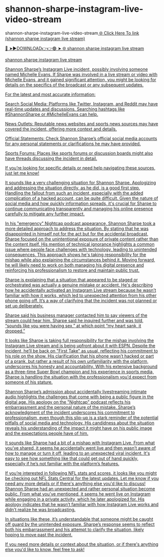 # shannon-sharpe-instagram-live-video-stream

shannon-sharpe-instagram-live-video-stream<a href="https://ximati.cfd/dbfnjh"> 🌐 Click Here To link (shannon sharpe instagram live stream)

🔴 ➤►DOWNLOAD👉👉🟢 ➤  <a href="https://ximati.cfd/dbfnjh"> 🌐 shannon sharpe instagram live stream

shannon sharpe instagram live stream

Shannon Sharpe’s Instagram Live incident, possibly involving someone named Michelle Evans. If Sharpe was involved in a live stream or video with Michelle Evans, and it gained significant attention, you might be looking for details on the specifics of the broadcast or any subsequent updates.

For the latest and most accurate information:

Search Social Media: Platforms like Twitter, Instagram, and Reddit may have real-time updates and discussions. Searching hashtags like #ShannonSharpe or #MichelleEvans can help.

News Outlets: Reputable news websites and sports news sources may have covered the incident, offering more context and details.

Official Statements: Check Shannon Sharpe’s official social media accounts for any personal statements or clarifications he may have provided.

Sports Forums: Places like sports forums or discussion boards might also have threads discussing the incident in detail.

If you’re looking for specific details or need help navigating these sources, just let me know!

It sounds like a very challenging situation for Shannon Sharpe. Apologizing and addressing the situation directly, as he did, is a good first step. Handling the fallout from such an incident, especially with the added complication of a hacked account, can be quite difficult. Given the nature of social media and how quickly information spreads, it's crucial for Sharpe to continue communicating transparently and managing his online presence carefully to mitigate any further impact.

In his "emergency" Nightcap podcast appearance, Shannon Sharpe took a more detailed approach to address the situation. By stating that he was disappointed in himself not for the act but for the accidental broadcast, Sharpe focused on the unintentional exposure of private content rather than the content itself. His mention of technical ignorance highlights a common issue where people face challenges with technology, leading to unintended consequences. This approach shows he's taking responsibility for the mishap while also explaining the circumstances behind it. Moving forward, he will likely need to work on both managing his digital presence and reinforcing his professionalism to restore and maintain public trust.

Sharpe is explaining that a situation that appeared to be staged or orchestrated was actually a genuine mistake or accident. He's describing how he accidentally activated an Instagram Live stream because he wasn’t familiar with how it works, which led to unexpected attention from his other phone going off. It’s a way of clarifying that the incident was not planned or set up deliberately.

Sharpe said his business manager contacted him to say viewers of the stream could hear him. Sharpe said he inquired further and was told, “sounds like you were having sex,” at which point “my heart sank, it dropped.”


It looks like Sharpe is taking full responsibility for the mishap involving the Instagram Live stream and is being upfront about it with ESPN. Despite the incident, he’ll be back on "First Take" as usual, reflecting his commitment to his role on the show. His clarification that his phone wasn’t hacked or part of a prank, but rather a result of his own unfamiliarity with the platform, underscores his honesty and accountability. With his extensive background as a three-time Super Bowl champion and his experience in sports media, Sharpe is handling the situation with the professionalism you'd expect from someone of his stature.

Shannon Sharpe’s admission about accidentally livestreaming intimate audio highlights the challenges that come with being a public figure in the digital age. His apology on the "Nightcap" podcast reflects his embarrassment and the personal nature of the mistake. Sharpe’s acknowledgment of the incident underscores his commitment to professionalism, even though this slip-up is a stark reminder of the potential pitfalls of social media and technology. His candidness about the situation reveals his understanding of the impact it might have on his public image and the expectations people have of him.

It sounds like Sharpe had a bit of a mishap with Instagram Live. From what you’ve shared, it seems he accidentally went live and then wasn’t aware of how to manage or turn it off, leading to an unexpected viral incident. It's easy to see how something like that could get out of hand quickly, especially if he’s not familiar with the platform’s features.

If you’re interested in following NFL stats and scores, it looks like you might be checking out NFL Stats Central for the latest updates. Let me know if you need any more details or if there's anything else you'd like to discuss!
Shannon Sharpe had an unexpected and rather personal situation become public. From what you've mentioned, it seems he went live on Instagram while engaging in a private activity, which he later apologized for. His apology indicates that he wasn’t familiar with how Instagram Live works and didn’t realize he was broadcasting.

In situations like these, it’s understandable that someone might be caught off guard by the unintended exposure. Sharpe’s response seems to reflect both his embarrassment and his attempt to clarify the situation, likely hoping to move past the incident.

If you need more details or context about the situation, or if there's anything else you'd like to know, feel free to ask!
